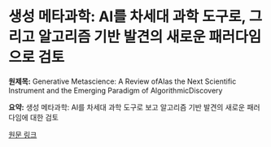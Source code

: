 # 생성 메타과학: AI를 차세대 과학 도구로, 그리고 알고리즘 기반 발견의 새로운 패러다임으로 검토

**원제목:** Generative Metascience: A Review ofAIas the Next Scientific Instrument and the Emerging Paradigm of AlgorithmicDiscovery

**요약:** 생성 메타과학: AI를 차세대 과학 도구로 보고 알고리즘 기반 발견의 새로운 패러다임에 대한 검토

[원문 링크](https://scholar.google.com/scholar_url?url=https://www.preprints.org/frontend/manuscript/8d615665b2b773d64aa3a0eaafe8ef9f/download_pub&hl=ko&sa=X&d=11655804097469351870&ei=Dc1xaJ6CIuOM6rQPxIaTgQs&scisig=AAZF9b8O7cU5b3kjo4JvbuHZCJmy&oi=scholaralrt&hist=BNQUaiIAAAAJ:6703930949883570885:AAZF9b9AgUxdKCnAXM18it0DhfP9&html=&pos=9&folt=kw-top)
